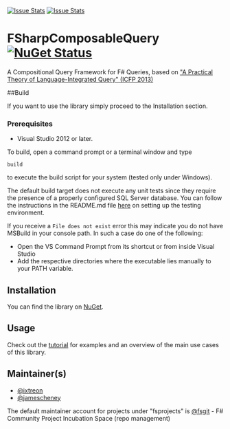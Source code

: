 [![Issue Stats](http://issuestats.com/github/fsprojects/FSharp.Linq.ComposableQuery/badge/issue)](http://issuestats.com/github/fsprojects/FSharp.Linq.ComposableQuery)
[![Issue Stats](http://issuestats.com/github/fsprojects/FSharp.Linq.ComposableQuery/badge/pr)](http://issuestats.com/github/fsprojects/FSharp.Linq.ComposableQuery)

# FSharpComposableQuery [![NuGet Status](http://img.shields.io/nuget/v/FSharpComposableQuery.svg?style=flat)](https://www.nuget.org/packages/FSharpComposableQuery/)

A Compositional Query Framework for F# Queries, based on ["A Practical Theory of Language-Integrated Query" (ICFP 2013)](http://dl.acm.org/citation.cfm?id=2500586)


##Build

If you want to use the library simply proceed to the Installation section.

### Prerequisites
 - Visual Studio 2012 or later. 


To build, open a command prompt or a terminal window and type

    build
to execute the build script for your system (tested only under Windows). 

The default build target does not execute any unit tests since they require the presence of a properly configured SQL Server database. 
You can follow the instructions in the README.md file [here](tests/FSharpComposableQuery.Tests) on setting up the testing environment. 

If you receive a `File does not exist` error this may indicate you do not have MSBuild in your console path. In such a case do one of the following:
 - Open the VS Command Prompt from its shortcut or from inside Visual Studio
 - Add the respective directories where the executable lies manually to your PATH variable.  


## Installation

You can find the library on [NuGet](https://www.nuget.org/packages/FSharpComposableQuery).


## Usage

Check out the [tutorial](http://fsprojects.github.io/FSharp.Linq.ComposableQuery/) for examples and an overview of the main use cases of this library. 


## Maintainer(s)

- [@ixtreon](https://github.com/ixtreon)
- [@jamescheney](https://github.com/jamescheney)

The default maintainer account for projects under "fsprojects" is [@fsgit](https://github.com/fsgit) - F# Community Project Incubation Space (repo management)
